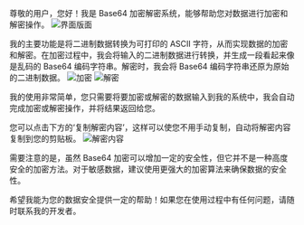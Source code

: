 尊敬的用户，您好！我是 Base64 加密解密系统，能够帮助您对数据进行加密和解密操作。
![界面版面](https://github.com/Licssc/pybase/assets/163711550/707a4da1-8454-46fe-8932-e6f89d6f0544)

我的主要功能是将二进制数据转换为可打印的 ASCII 字符，从而实现数据的加密和解密。在加密过程中，我会将输入的二进制数据进行转换，并生成一段看起来像是乱码的 Base64 编码字符串。解密时，我会将 Base64 编码字符串还原为原始的二进制数据。
![加密](https://github.com/Licssc/pybase/assets/163711550/943feef5-de95-431b-bea4-7cece4151a54)
![解密](https://github.com/Licssc/pybase/assets/163711550/2c8e4d58-43a3-4a56-ac10-b24d259a2caf)

我的使用非常简单，您只需要将要加密或解密的数据输入到我的系统中，我会自动完成加密或解密操作，并将结果返回给您。

您可以点击下方的‘复制解密内容’，这样可以使您不用手动复制，自动将解密内容复制到您的剪贴板。
![解密内容](https://github.com/Licssc/pybase/assets/163711550/68db2569-2f20-425e-b098-18bb3212b7f4)

需要注意的是，虽然 Base64 加密可以增加一定的安全性，但它并不是一种高度安全的加密方法。对于敏感数据，建议使用更强大的加密算法来确保数据的安全性。
 
希望我能为您的数据安全提供一定的帮助！如果您在使用过程中有任何问题，请随时联系我的开发者。
